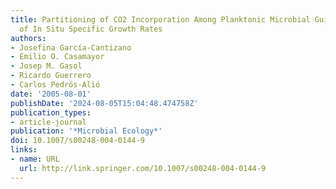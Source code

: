 ```yaml
---
title: Partitioning of CO2 Incorporation Among Planktonic Microbial Guilds and Estimation
  of In Situ Specific Growth Rates
authors:
- Josefina García-Cantizano
- Emilio O. Casamayor
- Josep M. Gasol
- Ricardo Guerrero
- Carlos Pedrós-Alió
date: '2005-08-01'
publishDate: '2024-08-05T15:04:48.474758Z'
publication_types:
- article-journal
publication: '*Microbial Ecology*'
doi: 10.1007/s00248-004-0144-9
links:
- name: URL
  url: http://link.springer.com/10.1007/s00248-004-0144-9
---
```

